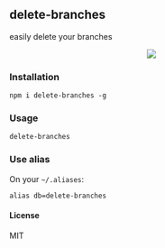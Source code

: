## delete-branches
easily delete your branches

<center>
  <img src=https://user-images.githubusercontent.com/2065325/37158469-bd4bcf66-22eb-11e8-993e-bf368229ad11.gif />
</center>

### Installation
```
npm i delete-branches -g
```

### Usage
```
delete-branches
```

### Use alias
On your `~/.aliases`:

```
alias db=delete-branches
```

#### License
MIT
